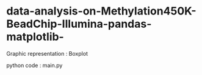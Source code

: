 # data-analysis-on-Methylation450K-BeadChip-Illumina-pandas-matplotlib-
Graphic representation : Boxplot

python code : main.py
